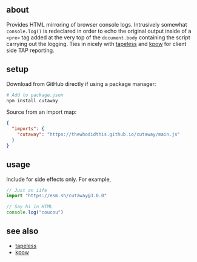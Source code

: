 ## about

Provides HTML mirroring of browser console logs. Intrusively somewhat `console.log()` is redeclared in order to echo the original output inside of a `<pre>` tag added at the very top of the `document.body` containing the script carrying out the logging. Ties in nicely with [tapeless](https://github.com/thewhodidthis/tapeless) and [kpow](https://npm.im/kpow) for client side TAP reporting.

## setup

Download from GitHub directly if using a package manager:

```sh
# Add to package.json
npm install cutaway
```

Source from an import map:

```json
{
  "imports": {
    "cutaway": "https://thewhodidthis.github.io/cutaway/main.js"
  }
}
```

## usage

Include for side effects only. For example,

```js
// Just an iife
import "https://esm.sh/cutaway@3.0.0"

// Say hi in HTML
console.log("coucou")
```

## see also

- [tapeless](https://github.com/thewhodidthis/tapeless)
- [kpow](https://github.com/thewhodidthis/kpow)
